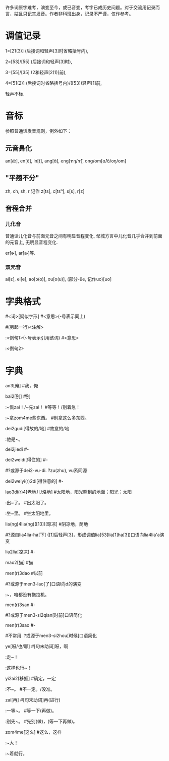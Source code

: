 许多词原字难考，演变至今，或已音变，考字已成历史问题。对于交流用记录而言，姑且只记其发音。作者非科班出身，记录不严谨，仅作参考。

# 调值记录

1=[21(3)] (后接词和轻声[3]时省略括号内),

2=[53]/[55] (后接词和轻声[3]时),

3=[55]/[35] (2和轻声[2(1)]前),

4=[51(2)] (后接词时省略括号内)/([53])轻声[1]前,

轻声不标.

# 音标

参照普通话发音规则，例外如下：

## 元音鼻化

an[æ̃], en[ẽ], in[ɪ̃], ang[ɑ̃], eng[ɤŋ/ɤ̃], ong/om[ʊ̃/õ/oŋ/om]

## "平翘不分"

zh, ch, sh, r 记作 z[ts], c[tsʰ], s[s], r[z]

## 音程合并

### 儿化音

普通话儿化音与前面元音之间有明显音程变化, 邹城方言中儿化音几乎合并到前面的元音上, 无明显音程变化.

er[ɚ], ar[a˞]等.

### 双元音

ai[ɛ], ei[e], ao[ɔ(o)], ou[o(u)], (部分-üe, 记作uo)[uo]

# 字典格式

#<词>[疑似字形] #<意思>(-号表示同上)

#(另起一行)<注解>

:<例句1>(~号表示引用该词) #<意思>

:<例句2>

# 字典

an3[俺] #我，俺

bai2[别] #别

:~慌zai！/~先zai！ #等等！/别着急！

:~拿zom4me些东西。 #别拿这么多东西。

dei2gudi[得故的/地] #故意的/地

:他是~。

dei2jiedi #-

dei2weidi[得住的] #-

#?或源于dei2-vu-di. ?zu(zhu), vu系同源

dei2weiyi(r)2di[得住意的] #-

lao3di(r)4[老地儿/烙地] #太阳地，阳光照到的地面；阳光；太阳

:出~了。 #出太阳了。

:坐~里。 #坐太阳地里。

lia(ng)4lia(ng)([13])[晾凉] #阴凉地，荫地

#?源自lia4lia-ha[下] ([1]后轻声[3]，形成调值lia[53]lia[1]ha[3])口语向lia4lia'a演变

lia2lia[凉凉] #-

mao2[猫] #猫

men(r)3dao #以前

#?或源于men3-lao[了]口语l向d的演变

:~，咱都没有拖拉机。

men(r)3san #-

#?或源于men3-si2qian[时前]口语简化

men(r)3sao #-

#不常用. ?或源于men3-si2hou[时候]口语简化

ye[呀/也/耶] #[句末助词]呀，啊

:走~！

:这样也行~！

yi2ai2[移捱] #确定，一定

:不~。 #不一定。/没准。

zai[再] #[句末助词]再(进行)

:一等~。 #等一下(再做)。

:别先~。 #先别(做)，(等一下再做)。

zom4me[这么] #这么，这样

:~大！

:~着就行。
